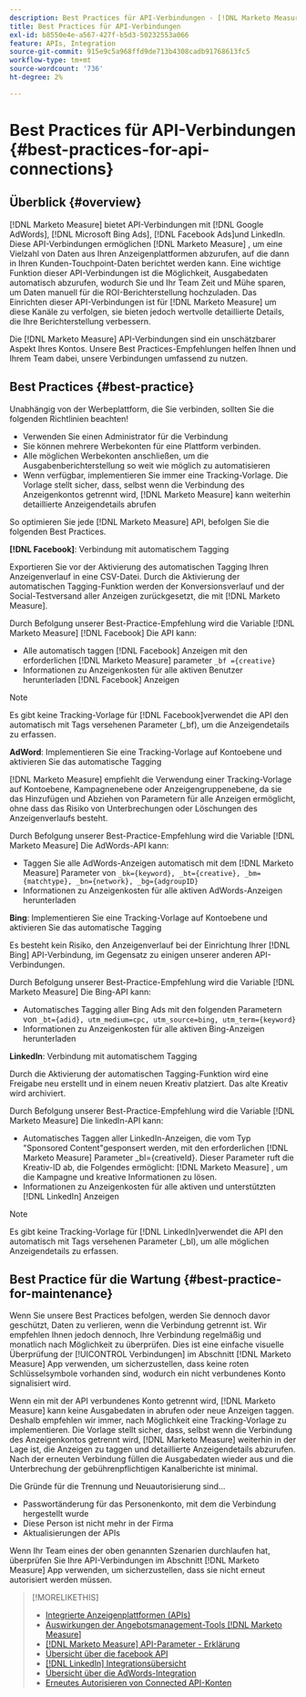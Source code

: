 ```yaml
---
description: Best Practices für API-Verbindungen - [!DNL Marketo Measure]
title: Best Practices für API-Verbindungen
exl-id: b8550e4e-a567-427f-b5d3-50232553a066
feature: APIs, Integration
source-git-commit: 915e9c5a968ffd9de713b4308cadb91768613fc5
workflow-type: tm+mt
source-wordcount: '736'
ht-degree: 2%

---
```


# Best Practices für API-Verbindungen {#best-practices-for-api-connections}

## Überblick {#overview}

[!DNL Marketo Measure] bietet API-Verbindungen mit [!DNL Google AdWords], [!DNL Microsoft Bing Ads], [!DNL Facebook Ads]und LinkedIn. Diese API-Verbindungen ermöglichen [!DNL Marketo Measure] , um eine Vielzahl von Daten aus Ihren Anzeigenplattformen abzurufen, auf die dann in Ihren Kunden-Touchpoint-Daten berichtet werden kann. Eine wichtige Funktion dieser API-Verbindungen ist die Möglichkeit, Ausgabedaten automatisch abzurufen, wodurch Sie und Ihr Team Zeit und Mühe sparen, um Daten manuell für die ROI-Berichterstellung hochzuladen. Das Einrichten dieser API-Verbindungen ist für [!DNL Marketo Measure] um diese Kanäle zu verfolgen, sie bieten jedoch wertvolle detaillierte Details, die Ihre Berichterstellung verbessern.

Die [!DNL Marketo Measure] API-Verbindungen sind ein unschätzbarer Aspekt Ihres Kontos. Unsere Best Practices-Empfehlungen helfen Ihnen und Ihrem Team dabei, unsere Verbindungen umfassend zu nutzen.

## Best Practices {#best-practice}

Unabhängig von der Werbeplattform, die Sie verbinden, sollten Sie die folgenden Richtlinien beachten!

* Verwenden Sie einen Administrator für die Verbindung
* Sie können mehrere Werbekonten für eine Plattform verbinden.
* Alle möglichen Werbekonten anschließen, um die Ausgabenberichterstellung so weit wie möglich zu automatisieren
* Wenn verfügbar, implementieren Sie immer eine Tracking-Vorlage. Die Vorlage stellt sicher, dass, selbst wenn die Verbindung des Anzeigenkontos getrennt wird, [!DNL Marketo Measure] kann weiterhin detaillierte Anzeigendetails abrufen

So optimieren Sie jede [!DNL Marketo Measure] API, befolgen Sie die folgenden Best Practices.

**[!DNL Facebook]**: Verbindung mit automatischem Tagging

Exportieren Sie vor der Aktivierung des automatischen Tagging Ihren Anzeigenverlauf in eine CSV-Datei. Durch die Aktivierung der automatischen Tagging-Funktion werden der Konversionsverlauf und der Social-Testversand aller Anzeigen zurückgesetzt, die mit [!DNL Marketo Measure].

Durch Befolgung unserer Best-Practice-Empfehlung wird die Variable [!DNL Marketo Measure] [!DNL Facebook] Die API kann:

* Alle automatisch taggen [!DNL Facebook] Anzeigen mit den erforderlichen [!DNL Marketo Measure] parameter `_bf ={creative}`
* Informationen zu Anzeigenkosten für alle aktiven Benutzer herunterladen [!DNL Facebook] Anzeigen

>[!NOTE]
>
>Es gibt keine Tracking-Vorlage für [!DNL Facebook]verwendet die API den automatisch mit Tags versehenen Parameter (_bf), um die Anzeigendetails zu erfassen.

**AdWord**: Implementieren Sie eine Tracking-Vorlage auf Kontoebene und aktivieren Sie das automatische Tagging

[!DNL Marketo Measure] empfiehlt die Verwendung einer Tracking-Vorlage auf Kontoebene, Kampagnenebene oder Anzeigengruppenebene, da sie das Hinzufügen und Abziehen von Parametern für alle Anzeigen ermöglicht, ohne dass das Risiko von Unterbrechungen oder Löschungen des Anzeigenverlaufs besteht.

Durch Befolgung unserer Best-Practice-Empfehlung wird die Variable [!DNL Marketo Measure] Die AdWords-API kann:

* Taggen Sie alle AdWords-Anzeigen automatisch mit dem [!DNL Marketo Measure] Parameter von `_bk={keyword}, _bt={creative}, _bm={matchtype}, _bn={network}, _bg={adgroupID}`
* Informationen zu Anzeigenkosten für alle aktiven AdWords-Anzeigen herunterladen

**Bing**: Implementieren Sie eine Tracking-Vorlage auf Kontoebene und aktivieren Sie das automatische Tagging

Es besteht kein Risiko, den Anzeigenverlauf bei der Einrichtung Ihrer [!DNL Bing] API-Verbindung, im Gegensatz zu einigen unserer anderen API-Verbindungen.

Durch Befolgung unserer Best-Practice-Empfehlung wird die Variable [!DNL Marketo Measure] Die Bing-API kann:
* Automatisches Tagging aller Bing Ads mit den folgenden Parametern von `_bt={adid}, utm_medium=cpc, utm_source=bing, utm_term={keyword}`
* Informationen zu Anzeigenkosten für alle aktiven Bing-Anzeigen herunterladen

**LinkedIn**: Verbindung mit automatischem Tagging

Durch die Aktivierung der automatischen Tagging-Funktion wird eine Freigabe neu erstellt und in einem neuen Kreativ platziert. Das alte Kreativ wird archiviert.

Durch Befolgung unserer Best-Practice-Empfehlung wird die Variable [!DNL Marketo Measure] Die linkedIn-API kann:

* Automatisches Taggen aller LinkedIn-Anzeigen, die vom Typ &quot;Sponsored Content&quot;gesponsert werden, mit den erforderlichen [!DNL Marketo Measure] Parameter _bl={creativeId}. Dieser Parameter ruft die Kreativ-ID ab, die Folgendes ermöglicht: [!DNL Marketo Measure] , um die Kampagne und kreative Informationen zu lösen.
* Informationen zu Anzeigenkosten für alle aktiven und unterstützten [!DNL LinkedIn] Anzeigen

>[!NOTE]
>
>Es gibt keine Tracking-Vorlage für [!DNL LinkedIn]verwendet die API den automatisch mit Tags versehenen Parameter (_bl), um alle möglichen Anzeigendetails zu erfassen.

## Best Practice für die Wartung {#best-practice-for-maintenance}

Wenn Sie unsere Best Practices befolgen, werden Sie dennoch davor geschützt, Daten zu verlieren, wenn die Verbindung getrennt ist. Wir empfehlen Ihnen jedoch dennoch, Ihre Verbindung regelmäßig und monatlich nach Möglichkeit zu überprüfen. Dies ist eine einfache visuelle Überprüfung der [!UICONTROL Verbindungen] im Abschnitt [!DNL Marketo Measure] App verwenden, um sicherzustellen, dass keine roten Schlüsselsymbole vorhanden sind, wodurch ein nicht verbundenes Konto signalisiert wird.

Wenn ein mit der API verbundenes Konto getrennt wird, [!DNL Marketo Measure] kann keine Ausgabedaten in abrufen oder neue Anzeigen taggen. Deshalb empfehlen wir immer, nach Möglichkeit eine Tracking-Vorlage zu implementieren. Die Vorlage stellt sicher, dass, selbst wenn die Verbindung des Anzeigenkontos getrennt wird, [!DNL Marketo Measure] weiterhin in der Lage ist, die Anzeigen zu taggen und detaillierte Anzeigendetails abzurufen. Nach der erneuten Verbindung füllen die Ausgabedaten wieder aus und die Unterbrechung der gebührenpflichtigen Kanalberichte ist minimal.

Die Gründe für die Trennung und Neuautorisierung sind...

* Passwortänderung für das Personenkonto, mit dem die Verbindung hergestellt wurde
* Diese Person ist nicht mehr in der Firma
* Aktualisierungen der APIs

Wenn Ihr Team eines der oben genannten Szenarien durchlaufen hat, überprüfen Sie Ihre API-Verbindungen im Abschnitt [!DNL Marketo Measure] App verwenden, um sicherzustellen, dass sie nicht erneut autorisiert werden müssen.

>[!MORELIKETHIS]
>
>* [Integrierte Anzeigenplattformen (APIs)](/help/api-connections/utilizing-marketo-measures-api-connections/integrated-ad-platforms.md)
>* [Auswirkungen der Angebotsmanagement-Tools [!DNL Marketo Measure]](/help/api-connections/utilizing-marketo-measures-api-connections/how-bid-management-tools-affect-marketo-measure.md)
>* [[!DNL Marketo Measure] API-Parameter - Erklärung](/help/api-connections/utilizing-marketo-measures-api-connections/marketo-measure-parameters.md)
>* [Übersicht über die facebook API](/help/api-connections/utilizing-marketo-measures-api-connections/facebook-api.md)
>* [[!DNL LinkedIn] Integrationsübersicht](/help/api-connections/utilizing-marketo-measures-api-connections/linkedin-integration.md)
>* [Übersicht über die AdWords-Integration](/help/api-connections/utilizing-marketo-measures-api-connections/understanding-marketo-measure-adwords-tagging.md)
>* [Erneutes Autorisieren von Connected API-Konten](/help/api-connections/utilizing-marketo-measures-api-connections/reauthorizing-connected-accounts.md)

